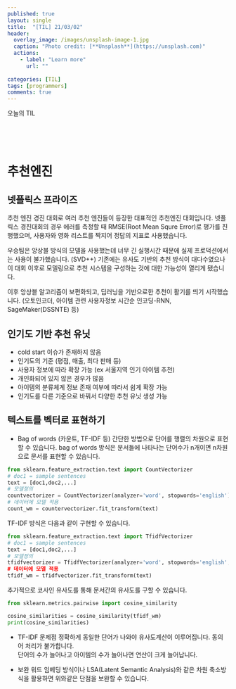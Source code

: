 ```yaml
---
published: true
layout: single
title:  "[TIL] 21/03/02"
header:
  overlay_image: /images/unsplash-image-1.jpg
  caption: "Photo credit: [**Unsplash**](https://unsplash.com)"
  actions:
    - label: "Learn more"
      url: ""
      
categories: [TIL]
tags: [programmers]
comments: true
---
```


오늘의 TIL

&nbsp;

&nbsp;

# 추천엔진 

## 넷플릭스 프라이즈

추천 엔진 경진 대회로 여러 추천 엔진들이 등장한 대표적인 추천엔진 대회입니다.
넷플릭스 경진대회의 경우 에러를 측정할 때 RMSE(Root Mean Squre Error)로 평가를 진행했으며, 사용자와 영화 리스트를 짝지어 정답의 지표로 사용했습니다.  

우승팀은 앙상블 방식의 모델을 사용했는데 너무 긴 실행시간 때문에 실제 프로덕션에서는 사용이 불가했습니다. (SVD++)
기존에는 유사도 기반의 추천 방식이 대다수였으나 이 대회 이후로 모델링으로 추천 시스템을 구성하는 것에 대한 가능성이 열리게 됐습니다.  

이후 앙상블 알고리즘이 보편화되고, 딥러닝을 기반으로한 추천이 활기를 띄기 시작했습니다. (오토인코더, 아이템 관련 사용자정보 시간순 인코딩-RNN, SageMaker(DSSNTE) 등)

## 인기도 기반 추천 유닛
- cold start 이슈가 존재하지 않음
- 인기도의 기준 (평점, 매출, 최다 판매 등)
- 사용자 정보에 따라 확장 가능 (ex 서울지역 인기 아이템 추천)
- 개인화되어 있지 않은 경우가 많음 
- 아이템의 분류체계 정보 존재 여부에 따라서 쉽게 확장 가능 
- 인기도를 다른 기준으로 바꿔서 다양한 추천 유닛 생성 가능 

## 텍스트를 벡터로 표현하기 

- Bag of words (카운트, TF-IDF 등)
간단한 방법으로 단어를 행렬의 차원으로 표현할 수 있습니다. bag of words 방식은 문서들에 나타나는 단어수가 n개이면 n차원으로 문서를 표현할 수 있습니다. 

```py
from sklearn.feature_extraction.text import CountVectorizer
# doc1 = sample sentences
text = [doc1,doc2,...]
# 모델정의 
countvectorizer = CountVectorizer(analyzer='word', stopwords='english')
# 데이터에 모델 적용
count_wm = countervectorizer.fit_transform(text)
```

TF-IDF 방식은 다음과 같이 구현할 수 있습니다. 

```py
from sklearn.feature_extraction.text import TfidfVectorizer
# doc1 = sample sentences
text = [doc1,doc2,...]
# 모델정의 
tfidfvectorizer = TfidfVectorizer(analyzer='word', stopwords='english', norm='l2)
# 데이터에 모델 적용
tfidf_wm = tfidfvectorizer.fit_transform(text)
```

추가적으로 코사인 유사도를 통해 문서간의 유사도를 구할 수 있습니다. 

```py
from sklearn.metrics.pairwise import cosine_similarity

cosine_similarities = cosine_similarity(tfidf_wm)
print(cosine_similarities)
```

- TF-IDF 문제점 
정확하게 동일한 단어가 나와야 유사도계산이 이루어집니다. 동의어 처리가 불가합니다.  
단어의 수가 늘어나고 아이템의 수가 늘어나면 연산이 크게 늘어납니다.  

- 보완
워드 임베딩 방식이나 LSA(Latent Semantic Analysis)와 같은 차원 축소방식을 활용하면 위와같은 단점을 보완할 수 있습니다.  





